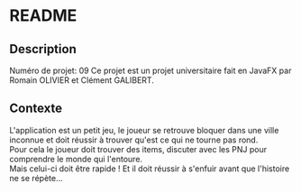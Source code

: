 # README

## Description

Numéro de projet: 09
Ce projet est un projet universitaire fait en JavaFX par Romain OLIVIER et Clément GALIBERT.

## Contexte

L'application est un petit jeu, le joueur se retrouve bloquer dans une ville inconnue et doit réussir à trouver qu'est ce qui ne tourne pas rond.  
Pour cela le joueur doit trouver des items, discuter avec les PNJ pour comprendre le monde qui l'entoure.  
Mais celui-ci doit être rapide ! Et il doit réussir à s'enfuir avant que l'histoire ne se répète...
